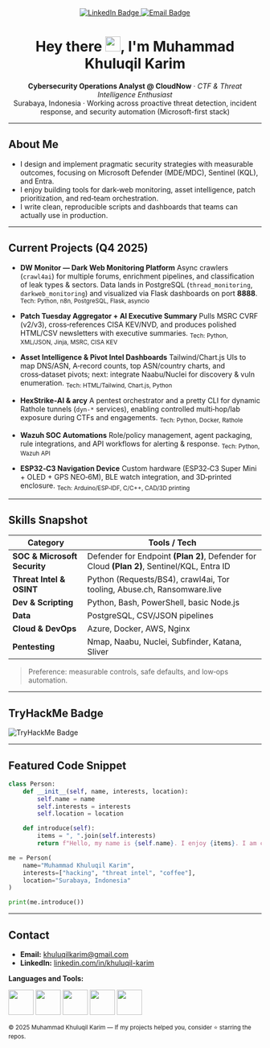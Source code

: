 <div id="header" align="center">
  <a href="https://www.linkedin.com/in/khuluqil-karim/">
    <img src="https://img.shields.io/badge/LinkedIn-blue?style=for-the-badge&logo=linkedin&logoColor=white" alt="LinkedIn Badge"/>
  </a>
  <a href="mailto:khuluqilkarim@gmail.com">
    <img src="https://img.shields.io/badge/Email-khuluqilkarim%40gmail.com-red?style=for-the-badge&logo=gmail&logoColor=white" alt="Email Badge"/>
  </a>
</div>

<h1 align="center">Hey there <img src="https://media.giphy.com/media/hvRJCLFzcasrR4ia7z/giphy.gif" width="30px"/>, I'm Muhammad Khuluqil Karim</h1>

<p align="center">
  <strong>Cybersecurity Operations Analyst @ CloudNow</strong> · <em>CTF & Threat Intelligence Enthusiast</em><br/>
  Surabaya, Indonesia · Working across proactive threat detection, incident response, and security automation (Microsoft-first stack)
</p>

---

## About Me

* I design and implement pragmatic security strategies with measurable outcomes, focusing on Microsoft Defender (MDE/MDC), Sentinel (KQL), and Entra.
* I enjoy building tools for dark‑web monitoring, asset intelligence, patch prioritization, and red‑team orchestration.
* I write clean, reproducible scripts and dashboards that teams can actually use in production.

---

## Current Projects (Q4 2025)

* **DW Monitor — Dark Web Monitoring Platform**
  Async crawlers (`crawl4ai`) for multiple forums, enrichment pipelines, and classification of leak types & sectors. Data lands in PostgreSQL (`thread_monitoring`, `darkweb_monitoring`) and visualized via Flask dashboards on port **8888**. <sub>Tech: Python, n8n, PostgreSQL, Flask, asyncio</sub>

* **Patch Tuesday Aggregator + AI Executive Summary**
  Pulls MSRC CVRF (v2/v3), cross‑references CISA KEV/NVD, and produces polished HTML/CSV newsletters with executive summaries. <sub>Tech: Python, XML/JSON, Jinja, MSRC, CISA KEV</sub>

* **Asset Intelligence & Pivot Intel Dashboards**
  Tailwind/Chart.js UIs to map DNS/ASN, A‑record counts, top ASN/country charts, and cross‑dataset pivots; next: integrate Naabu/Nuclei for discovery & vuln enumeration. <sub>Tech: HTML/Tailwind, Chart.js, Python</sub>

* **HexStrike‑AI & arcy**
  A pentest orchestrator and a pretty CLI for dynamic Rathole tunnels (`dyn-*` services), enabling controlled multi‑hop/lab exposure during CTFs and engagements. <sub>Tech: Python, Docker, Rathole</sub>

* **Wazuh SOC Automations**
  Role/policy management, agent packaging, rule integrations, and API workflows for alerting & response. <sub>Tech: Python, Wazuh API</sub>

* **ESP32‑C3 Navigation Device**
  Custom hardware (ESP32‑C3 Super Mini + OLED + GPS NEO‑6M), BLE watch integration, and 3D‑printed enclosure. <sub>Tech: Arduino/ESP‑IDF, C/C++, CAD/3D printing</sub>

---

## Skills Snapshot

| Category                     | Tools / Tech                                                                                |
| ---------------------------- | ------------------------------------------------------------------------------------------- |
| **SOC & Microsoft Security** | Defender for Endpoint **(Plan 2)**, Defender for Cloud **(Plan 2)**, Sentinel/KQL, Entra ID |
| **Threat Intel & OSINT**     | Python (Requests/BS4), crawl4ai, Tor tooling, Abuse.ch, Ransomware.live                     |
| **Dev & Scripting**          | Python, Bash, PowerShell, basic Node.js                                                     |
| **Data**                     | PostgreSQL, CSV/JSON pipelines                                                              |
| **Cloud & DevOps**           | Azure, Docker, AWS, Nginx                                                                   |
| **Pentesting**               | Nmap, Naabu, Nuclei, Subfinder, Katana, Sliver                                              |

> Preference: measurable controls, safe defaults, and low‑ops automation.

---

## TryHackMe Badge

<p>
  <img src="https://tryhackme-badges.s3.amazonaws.com/Syndicats.png" alt="TryHackMe Badge" />
</p>

---

## Featured Code Snippet

```python
class Person:
    def __init__(self, name, interests, location):
        self.name = name
        self.interests = interests
        self.location = location

    def introduce(self):
        items = ", ".join(self.interests)
        return f"Hello, my name is {self.name}. I enjoy {items}. I am currently based in {self.location}."

me = Person(
    name="Muhammad Khuluqil Karim",
    interests=["hacking", "threat intel", "coffee"],
    location="Surabaya, Indonesia"
)

print(me.introduce())
```

---

## Contact

* **Email:** <a href="mailto:khuluqilkarim@gmail.com">[khuluqilkarim@gmail.com](mailto:khuluqilkarim@gmail.com)</a>
* **LinkedIn:** <a href="https://www.linkedin.com/in/khuluqil-karim/">linkedin.com/in/khuluqil-karim</a>



**Languages and Tools:**

<p align="left">
    <img src="https://media3.giphy.com/media/ln7z2eWriiQAllfVcn/200w.webp" width="50">
    <img src="https://media3.giphy.com/media/kdFc8fubgS31b8DsVu/giphy.webp" width="50">
    <img src="https://i.giphy.com/media/LMt9638dO8dftAjtco/200.webp" width="50">
    <img src="https://i.giphy.com/media/eNAsjO55tPbgaor7ma/200w.webp" width="50">
    <img src="https://i.giphy.com/media/IdyAQJVN2kVPNUrojM/200.webp" width="50">
  
</p>

<sub>© 2025 Muhammad Khuluqil Karim — If my projects helped you, consider ⭐ starring the repos.</sub>
